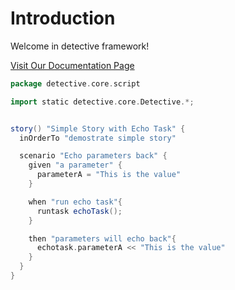 # Introduction

Welcome in detective framework!

[Visit Our Documentation Page](http://detectiveframework.github.io/detective)

```groovy
package detective.core.script

import static detective.core.Detective.*;


story() "Simple Story with Echo Task" {
  inOrderTo "demostrate simple story"

  scenario "Echo parameters back" {
    given "a parameter" {
      parameterA = "This is the value"
    }

    when "run echo task"{
      runtask echoTask();
    }

    then "parameters will echo back"{
      echotask.parameterA << "This is the value"
    }
  }
}

```


